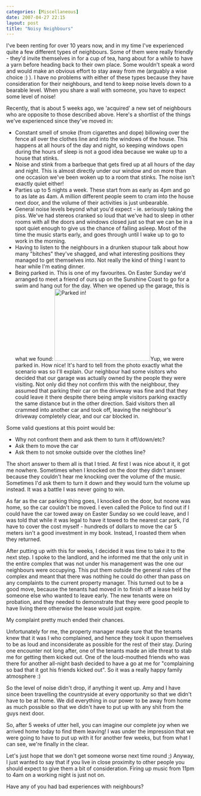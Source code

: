 ```yaml
---
categories: [Miscellaneous]
date: 2007-04-27 22:15
layout: post
title: "Noisy Neighbours"
---
```

I've been renting for over 10 years now, and in my time I've experienced quite a few different types of neighbours. Some of them were really friendly - they'd invite themselves in for a cup of tea, hang about for a while to have a yarn before heading back to their own place. Some wouldn't speak a word and would make an obvious effort to stay away from me (arguably a wise choice :) ). I have no problems with either of these types because they have consideration for their neighbours, and tend to keep noise levels down to a bearable level.  When you share a wall with someone, you have to expect some level of noise!

Recently, that is about 5 weeks ago, we 'acquired' a new set of neighbours who are opposite to those described above. Here's a shortlist of the things we've experienced since they've moved in:<ul><li>Constant smell of smoke (from cigarettes and dope) billowing over the fence all over the clothes line and into the windows of the house. This happens at all hours of the day and night, so keeping windows open during the hours of sleep is not a good idea because we wake up to a house that stinks.</li><li>Noise and stink from a barbeque that gets fired up at all hours of the day and night.  This is almost directly under our window and on more than one occasion we've been woken up to a room that stinks. The noise isn't exactly quiet either!</li><li>Parties up to 5 nights a week. These start from as early as 4pm and go to as late as 4am. A million different people seem to cram into the house next door, and the volume of their activities is just unbearable.</li><li>General noise levels beyond what you'd expect - ie. seriously taking the piss. We've had stereos cranked so loud that we've had to sleep in other rooms with all the doors and windows closed just so that we can be in a spot quiet enough to give us the chance of falling asleep. Most of the time the music starts early, and goes through until I wake up to go to work in the morning.</li><li>Having to listen to the neighbours in a drunken stupour talk about how many "bitches" they've shagged, and what interesting positions they managed to get themselves into. Not really the kind of thing I want to hear while I'm eating dinner.</li><li>Being parked in. This is one of my favourites. On Easter Sunday we'd arranged to meet a friend of ours up on the Sunshine Coast to go for a swim and hang out for the day. When we opened up the garage, this is what we found: <a href="/uploads/2007/04/cimg2609.JPG" title="Parked in!" rel="lightbox"><img src="/uploads/2007/04/cimg2609.JPG" alt="Parked in!" class="InlineImageCenter" width="256" height="192" /></a>Yup, we were parked in. How nice! It's hard to tell from the photo exactly what the scenario was so I'll explain.  Our neighbour had some visitors who decided that our garage was actually owned by the people they were visiting. Not only did they not confirm this with the neighbour, they assumed that parking their car on the driveway was fine and that they could leave it there despite there being ample visitors parking exactly the same distance but in the other direction. Said visitors then all crammed into another car and took off, leaving the neighbour's driveway completely clear, and our car blocked in.</li></ul>
Some valid questions at this point would be:<ul><li>Why not confront them and ask them to turn it off/down/etc?</li><li>Ask them to move the car</li><li>Ask them to not smoke outside over the clothes line?</li></ul>The short answer to them all is that I tried. At first I was nice about it, it got me nowhere. Sometimes when I knocked on the door they didn't answer because they couldn't hear me knocking over the volume of the music. Sometimes I'd ask them to turn it down and they would turn the volume up instead. It was a battle I was never going to win.

As far as the car parking thing goes, I knocked on the door, but noone was home, so the car couldn't be moved. I even called the Police to find out if I could have the car towed away on Easter Sunday so we could leave, and  I was told that while it was legal to have it towed to the nearest car park, I'd have to cover the cost myself - hundreds of dollars to move the car 5 meters isn't a good investment in my book. Instead, I roasted them when they returned.

After putting up with this for weeks, I decided it was time to take it to the next step. I spoke to the landlord, and he informed me that the only unit in the entire complex that was not under his management was the one our neighbours were occupying. This put them outside the general rules of the complex and meant that there was nothing he could do other than pass on any complaints to the current property manager.  This turned out to be a good move, because the tenants had moved in to finish off a lease held by someone else who wanted to leave early.  The new tenants were on probation, and they needed to demonstrate that they were good people to have living there otherwise the lease would just expire.

My complaint pretty much ended their chances.

Unfortunately for me, the property manager made sure that the tenants knew that it was I who complained, and hence they took it upon themselves to be as loud and inconsiderate as possible for the rest of their stay. During one encounter not long after, one of the tenants made an idle threat to stab me for getting them kicked out. One of the loud-mouthed friends who was there for another all-night bash decided to have a go at me for "complaining so bad that it got his friends kicked out". So it was a really happy family atmosphere :)

So the level of noise didn't drop, if anything it went up. Amy and I have since been travelling the countryside at every opportunity so that we didn't have to be at home. We did everything in our power to be away from home as much possible so that we didn't have to put up with any shit from the guys next door.

So, after 5 weeks of utter hell, you can imagine our complete joy when we arrived home today to find them leaving! I was under the impression that we were going to have to put up with it for another few weeks, but from what I can see, we're finally in the clear.

Let's just hope that we don't get someone worse next time round ;) Anyway, I just wanted to say that if you live in close proximity to other people you should expect to give them a bit of consideration. Firing up music from 11pm to 4am on a working night is just not on.

Have any of you had bad experiences with neighbours?

